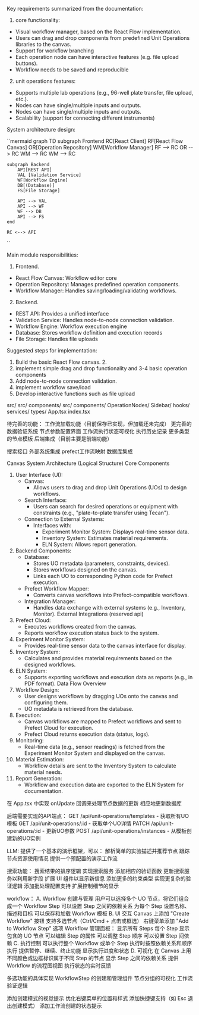 Key requirements summarized from the documentation:

1. core functionality:
- Visual workflow manager, based on the React Flow implementation.
- Users can drag and drop components from predefined Unit Operations libraries to the canvas.
- Support for workflow branching
- Each operation node can have interactive features (e.g. file upload buttons).
- Workflow needs to be saved and reproducible

2. unit operations features:
- Supports multiple lab operations (e.g., 96-well plate transfer, file upload, etc.).
- Nodes can have single/multiple inputs and outputs.
- Nodes can have single/multiple inputs and outputs.
- Scalability (support for connecting different instruments)

System architecture design:



``mermaid
graph TD
    subgraph Frontend
        RC[React Client]
        RF[React Flow Canvas]
        OR[Operation Repository]
        WM[Workflow Manager]
        RF --> RC
        OR --> RC
        WM --> RC
    WM --> RC

    subgraph Backend
        API[REST API]
        VAL [Validation Service]
        WF[Workflow Engine]
        DB[(Database)]
        FS[File Storage]
        
        API --> VAL
        API --> WF
        WF --> DB
        API --> FS
    end

    RC <--> API

``

Main module responsibilities:

1. Frontend.
- React Flow Canvas: Workflow editor core
- Operation Repository: Manages predefined operation components.
- Workflow Manager: Handles saving/loading/validating workflows.

2. Backend.
- REST API: Provides a unified interface
- Validation Service: Handles node-to-node connection validation.
- Workflow Engine: Workflow execution engine
- Database: Stores workflow definition and execution records
- File Storage: Handles file uploads

Suggested steps for implementation:
1. Build the basic React Flow canvas. 2.
2. implement simple drag and drop functionality and 3-4 basic operation components
3. Add node-to-node connection validation.
4. implement workflow save/load
5. Develop interactive functions such as file upload

src/
  src/ components/
    src/ components/
    OperationNodes/
    Sidebar/
  hooks/
  services/
  types/
  App.tsx
  index.tsx

待完善的功能：
工作流加载功能（目前保存已实现，但加载还未完成）
更完善的数据验证系统
节点参数配置界面
工作流执行状态可视化
执行历史记录
更多类型的节点模板
后端集成（目前主要是前端功能）

搜索接口
外部系统集成
prefect工作流映射
数据库集成

Canvas System Architecture (Logical Structure)
Core Components
1. User Interface (UI):
   * Canvas:
      * Allows users to drag and drop Unit Operations (UOs) to design workflows.
   * Search Interface:
      * Users can search for desired operations or equipment with constraints (e.g., "plate-to-plate transfer using Tecan").
   * Connection to External Systems:
      * Interfaces with:
         * Experiment Monitor System: Displays real-time sensor data.
         * Inventory System: Estimates material requirements.
         * ELN System: Allows report generation.
2. Backend Components:
   * Database:
      * Stores UO metadata (parameters, constraints, devices).
      * Stores workflows designed on the canvas.
      * Links each UO to corresponding Python code for Prefect execution.
   * Prefect Workflow Mapper:
      * Converts canvas workflows into Prefect-compatible workflows.
   * Integration Manager:
      * Handles data exchange with external systems (e.g., Inventory, Monitor).
External Integrations (reserved api)
1. Prefect Cloud:
   * Executes workflows created from the canvas.
   * Reports workflow execution status back to the system.
2. Experiment Monitor System:
   * Provides real-time sensor data to the canvas interface for display.
3. Inventory System:
   * Calculates and provides material requirements based on the designed workflows.
4. ELN System:
   * Supports exporting workflows and execution data as reports (e.g., in PDF format).
Data Flow Overview
1. Workflow Design:
   * User designs workflows by dragging UOs onto the canvas and configuring them.
   * UO metadata is retrieved from the database.
2. Execution:
   * Canvas workflows are mapped to Prefect workflows and sent to Prefect Cloud for execution.
   * Prefect Cloud returns execution data (status, logs).
3. Monitoring:
   * Real-time data (e.g., sensor readings) is fetched from the Experiment Monitor System and displayed on the canvas.
4. Material Estimation:
   * Workflow details are sent to the Inventory System to calculate material needs.
5. Report Generation:
   * Workflow and execution data are exported to the ELN System for documentation.
  

在 App.tsx 中实现 onUpdate 回调来处理节点数据的更新
相应地更新数据库

后端需要实现的API端点：
GET /api/unit-operations/templates - 获取所有UO模板
GET /api/unit-operations/:id - 获取单个UO详情
PATCH /api/unit-operations/:id - 更新UO参数
POST /api/unit-operations/instances - 从模板创建新的UO实例

LLM:
提供了一个基本的演示框架，可以：
解析简单的实验描述并推荐节点
跟踪节点资源使用情况
提供一个预配置的演示工作流

搜索功能：
搜索结果的排序逻辑
实现搜索服务
添加相应的验证函数
更新搜索服务以利用新字段
扩展 UI 组件以显示新信息
 添加更多的约束类型
实现更复杂的验证逻辑
添加批处理配置支持
扩展控制细节的显示

workflow：
A. Workflow 创建与管理
用户可以选择多个 UO 节点，将它们组合成一个 Workflow Step
可以设置 Step 之间的依赖关系
为每个 Step 设置名称、描述和目标
可以保存和加载 Workflow 模板
B. UI 交互
Canvas 上添加 "Create Workflow" 按钮
支持多选节点（Ctrl/Cmd + 点击或框选）
右键菜单添加 "Add to Workflow Step" 选项
Workflow 管理面板：
显示所有 Steps
每个 Step 显示包含的 UO 节点
可以编辑 Step 的属性
可以调整 Step 顺序
可以设置 Step 间依赖
C. 执行控制
可以执行整个 Workflow 或单个 Step
执行时按照依赖关系和顺序执行
提供暂停、继续、终止功能
显示执行进度和状态
D. 可视化
在 Canvas 上用不同颜色或边框标识属于不同 Step 的节点
显示 Step 之间的依赖关系
提供 Workflow 的流程图视图
执行状态的实时反馈

多选功能的具体实现
WorkflowStep 的创建和管理组件
节点分组的可视化
工作流验证逻辑

添加创建模式的视觉提示
优化右键菜单的位置和样式
添加快捷键支持（如 Esc 退出创建模式）
添加工作流创建的状态提示